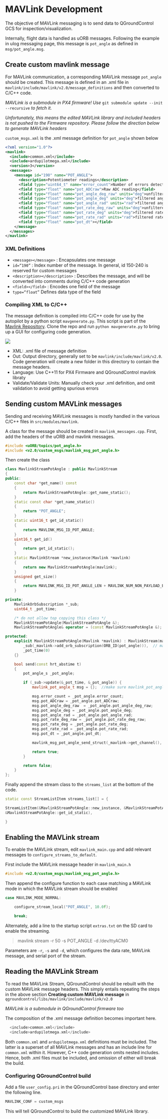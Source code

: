 # MAVLink Development
The objective of MAVLink messaging is to send data to QGroundControl GCS for inspection/visualization.

Internally, flight data is handled as uORB messages. Following the example in ulog messaging page, this message is `pot_angle` as defined in `msg/pot_angle.msg`.

## Create custom mavlink message
For MAVLink communication, a corresponding MAVLink message `pot_angle` should be created. This message is defined in an .xml file in `mavlink/include/mavlink/v2.0/message_definitions` and then converted to C/C++ code.

_MAVLink is a submodule in PX4 firmware! Use_ `git submodule update --init --recursive` _to fetch it._

_Unfortunately, this means the edited MAVLink library and included headers is not pushed to the Firmware repository. Please follow the direction below to generate MAVLink headers_

`custom_msgs.xml` is the .xml message definition for `pot_angle` shown below

```xml
<?xml version="1.0"?>
<mavlink>
  <include>common.xml</include>
  <include>ardupilotmega.xml</include>
  <version>3</version>
  <messages>
    <message id="190" name="POT_ANGLE">
      <description>Potentiometer readings</description>
      <field type="uint64_t" name="error_count">Number of errors detected by driver</field>
      <field type="float" name="pot_ADCraw">Raw ADC reading</field>
      <field type="float" name="pot_angle_deg_raw" units="deg">unfiltered angle</field>
      <field type="float" name="pot_angle_deg" units="deg">filtered angle in degrees</field>
      <field type="float" name="pot_angle_rad" units="rad">filtered angle in radians</field>
      <field type="float" name="pot_rate_deg_raw" units="deg">unfiltered angle rate in degrees</field>
      <field type="float" name="pot_rate_deg" units="deg">filtered rate in degrees</field>
      <field type="float" name="pot_rate_rad" units="rad">filtered rate in radians</field>
      <field type="float" name="pot_dt"></field>
    </message>
  </messages>
</mavlink>
```
### XML Definitions
* `<message></message>` : Encapsulates one message
* `id=“190”` : Index number of the message. In general, id 150-240 is reserved for custom messages 
* `<description></description>` : Describes the message, and will be converted into comments during C/C++ code generation
* `<field></field>` : Encodes one field of the message
* `type=“float”` Defines data type of the field

### Compiling XML to C/C++
The message definition is compiled into C/C++ code for use by the autopilot by a python script `mavgenerate.py`. This script is part of the [Mavlink Repository](https://github.com/mavlink/mavlink). Clone the repo and run `python mavgenerate.py` to bring up a GUI for configuring code generation.

![](https://api.ning.com/files/UNdbGkqHoSpJdWrdaMY6xWZObJANncpmH32UDK8R*BaXZbqZwgtPzm93MiOAJMj0ZJ7Gl0*NtjFXJn0bygusiIXQ1V2r644q/Mavlinkgenerator.png)

* XML: .xml file of message definition
* Out: Output directory, generally set to be `mavlink/include/mavlink/v2.0`. Code generation will create a new folder in this directory to contain the message headers. 
* Language: Use C++11 for PX4 Firmware and QGroundControl mavlink libraty
* Validate/Validate Units: Manually check your .xml definition, and omit validation to avoid getting spurious errors

## Sending custom MAVLink messages
Sending and receiving MAVLink messages is mostly handled in the various C/C++ files in `src/modules/mavlink`. 

A class for the message should be created in `mavlink_messages.cpp`. First, add the headers of the uORB and mavlink messages.
```c++
#include <uORB/topics/pot_angle.h>
#include <v2.0/custom_msgs/mavlink_msg_pot_angle.h>
```

Then create the class
```c++
class MavlinkStreamPotAngle : public MavlinkStream
{
public:
    const char *get_name() const
    {
        return MavlinkStreamPotAngle::get_name_static();
    }
    static const char *get_name_static()
    {
        return "POT_ANGLE";
    }
    static uint16_t get_id_static()
    {
        return MAVLINK_MSG_ID_POT_ANGLE;
    }
	uint16_t get_id()
	{
		return get_id_static();
	}
    static MavlinkStream *new_instance(Mavlink *mavlink)
    {
        return new MavlinkStreamPotAngle(mavlink);
    }
    unsigned get_size()
    {
        return MAVLINK_MSG_ID_POT_ANGLE_LEN + MAVLINK_NUM_NON_PAYLOAD_BYTES;
    }

private:
    MavlinkOrbSubscription *_sub;
    uint64_t _pot_time;

    /* do not allow top copying this class */
    MavlinkStreamPotAngle(MavlinkStreamPotAngle &);
    MavlinkStreamPotAngle& operator = (const MavlinkStreamPotAngle &);

protected:
    explicit MavlinkStreamPotAngle(Mavlink *mavlink) : MavlinkStream(mavlink),
        _sub(_mavlink->add_orb_subscription(ORB_ID(pot_angle))),  // make sure you enter the name of your uORB topic here
        _pot_time(0)
    {}

    bool send(const hrt_abstime t)
    {
        pot_angle_s _pot_angle;

        if (_sub->update(&_pot_time, &_pot_angle)) {
            mavlink_pot_angle_t msg = {};  //make sure mavlink_pot_angle_t is the definition of your custom MAVLink message

            msg.error_count = _pot_angle.error_count;
            msg.pot_ADCraw = _pot_angle.pot_ADCraw;
            msg.pot_angle_deg_raw  = _pot_angle.pot_angle_deg_raw;
            msg.pot_angle_deg = _pot_angle.pot_angle_deg;
            msg.pot_angle_rad = _pot_angle.pot_angle_rad;
            msg.pot_rate_deg_raw = _pot_angle.pot_rate_deg_raw;
            msg.pot_rate_deg = _pot_angle.pot_rate_deg;
            msg.pot_rate_rad = _pot_angle.pot_rate_rad;
            msg.pot_dt = _pot_angle.pot_dt;

			mavlink_msg_pot_angle_send_struct(_mavlink->get_channel(), &msg);

			return true;
        }

        return false;
    }
};
```

Finally append the stream class to the `streams_list` at the bottom of the code.
```c++
static const StreamListItem streams_list[] = {

StreamListItem(&MavlinkStreamPotAngle::new_instance, &MavlinkStreamPotAngle::get_name_static, 
&MavlinkStreamPotAngle::get_id_static),

}
```

## Enabling the MAVLink stream
To enable the MAVLink stream, edit `mavlink_main.cpp` and add relevant messages to `configure_streams_to_default`. 

First include the MAVLink message header in `mavlink_main.h`
```c++
#include <v2.0/custom_msgs/mavlink_msg_pot_angle.h>
```
Then append the configure function to each case matching a MAVLink mode in which the MAVLink stream should be enabled
```c++
case MAVLINK_MODE_NORMAL:

	configure_stream_local("POT_ANGLE", 10.0f);

	break;
```

Alternately, add a line to the startup script `extras.txt` on the SD card to enable the streaming.
> mavlink stream -r 50 -s POT_ANGLE -d /dev/ttyACM0

Parameters are `-r`, `-s` and `-d`, which configures the data rate, MAVLink message, and serial port of the stream.

## Reading the MAVLink Stream
To read the MAVLink Stream, QGroundControl should be rebuilt with the custom MAVLink message headers. This simply entails repeating the steps in the above section **Creating custom MAVLink message** in `qgroundcontrol/libs/mavlink/include/mavlink/v2.0`

_MAVLink is a submodule in QGroundControl firmware too_

The composition of the .xml message definition becomes important here. 
```c++
  <include>common.xml</include>
  <include>ardupilotmega.xml</include>
```
Both `common.xml` and `ardupilotmega.xml` definitions must be included. The latter is a superset of all MAVLink messages and has an include line for `common.xml` within it. However, C++ code generation omits nested includes. Hence, both .xml files must be included, and omission of either will break the build.

### Configuring QGroundControl build
Add a file `user_config.pri` in the QGroundControl base directory and enter the following line.

```qml
MAVLINK_CONF = custom_msgs
```

This will tell QGroundControl to build the customized MAVLink library. 